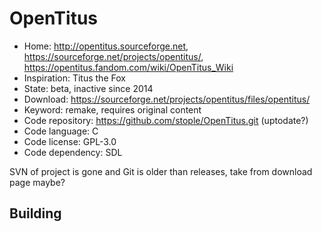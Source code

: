 # OpenTitus

- Home: http://opentitus.sourceforge.net, https://sourceforge.net/projects/opentitus/, https://opentitus.fandom.com/wiki/OpenTitus_Wiki
- Inspiration: Titus the Fox
- State: beta, inactive since 2014
- Download: https://sourceforge.net/projects/opentitus/files/opentitus/
- Keyword: remake, requires original content
- Code repository: https://github.com/stople/OpenTitus.git (uptodate?)
- Code language: C
- Code license: GPL-3.0
- Code dependency: SDL

SVN of project is gone and Git is older than releases, take from download page maybe?

## Building
